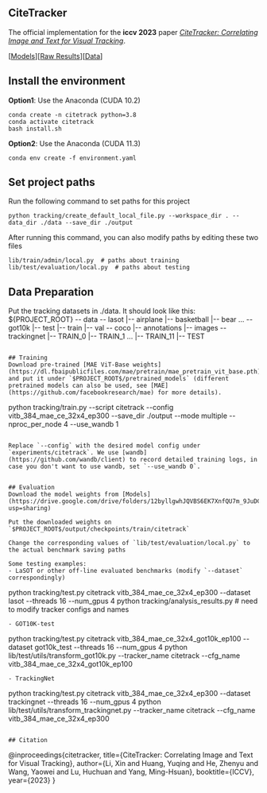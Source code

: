 ## CiteTracker
The official implementation for the **iccv 2023** paper [_CiteTracker: Correlating Image and Text for Visual Tracking_](https://arxiv.org/abs/2308.11322).

[[Models](https://drive.google.com/drive/folders/12byllgwhJQVBS6EK7XnfQU7m_9JuDCCZ?usp=sharing)][[Raw Results](https://drive.google.com/drive/folders/1TYU5flzZA1ap2SLdzlGRQDbObwMxCiaR?usp=sharing)][[Data](https://drive.google.com/drive/folders/1TtHNzc4ils5yjAi5bIXZA3nK3iRNpszB?usp=drive_link)]

## Install the environment
**Option1**: Use the Anaconda (CUDA 10.2)
```
conda create -n citetrack python=3.8
conda activate citetrack
bash install.sh
```
**Option2**: Use the Anaconda (CUDA 11.3)
```
conda env create -f environment.yaml
```

## Set project paths
Run the following command to set paths for this project
```
python tracking/create_default_local_file.py --workspace_dir . --data_dir ./data --save_dir ./output
```
After running this command, you can also modify paths by editing these two files
```
lib/train/admin/local.py  # paths about training
lib/test/evaluation/local.py  # paths about testing
```

## Data Preparation
Put the tracking datasets in ./data. It should look like this:
   ${PROJECT_ROOT}
    -- data
        -- lasot
            |-- airplane
            |-- basketball
            |-- bear
            ...
        -- got10k
            |-- test
            |-- train
            |-- val
        -- coco
            |-- annotations
            |-- images
        -- trackingnet
            |-- TRAIN_0
            |-- TRAIN_1
            ...
            |-- TRAIN_11
            |-- TEST
   ```

## Training
Download pre-trained [MAE ViT-Base weights](https://dl.fbaipublicfiles.com/mae/pretrain/mae_pretrain_vit_base.pth) and put it under `$PROJECT_ROOT$/pretrained_models` (different pretrained models can also be used, see [MAE](https://github.com/facebookresearch/mae) for more details).

```
python tracking/train.py --script citetrack --config vitb_384_mae_ce_32x4_ep300 --save_dir ./output --mode multiple --nproc_per_node 4 --use_wandb 1
```

Replace `--config` with the desired model config under `experiments/citetrack`. We use [wandb](https://github.com/wandb/client) to record detailed training logs, in case you don't want to use wandb, set `--use_wandb 0`.


## Evaluation
Download the model weights from [Models](https://drive.google.com/drive/folders/12byllgwhJQVBS6EK7XnfQU7m_9JuDCCZ?usp=sharing)

Put the downloaded weights on `$PROJECT_ROOT$/output/checkpoints/train/citetrack`

Change the corresponding values of `lib/test/evaluation/local.py` to the actual benchmark saving paths

Some testing examples:
- LaSOT or other off-line evaluated benchmarks (modify `--dataset` correspondingly)
```
python tracking/test.py citetrack vitb_384_mae_ce_32x4_ep300 --dataset lasot --threads 16 --num_gpus 4
python tracking/analysis_results.py # need to modify tracker configs and names
```
- GOT10K-test
```
python tracking/test.py citetrack vitb_384_mae_ce_32x4_got10k_ep100 --dataset got10k_test --threads 16 --num_gpus 4
python lib/test/utils/transform_got10k.py --tracker_name citetrack --cfg_name vitb_384_mae_ce_32x4_got10k_ep100
```
- TrackingNet
```
python tracking/test.py citetrack vitb_384_mae_ce_32x4_ep300 --dataset trackingnet --threads 16 --num_gpus 4
python lib/test/utils/transform_trackingnet.py --tracker_name citetrack --cfg_name vitb_384_mae_ce_32x4_ep300
```

## Citation
```
@inproceedings{citetracker,
  title={CiteTracker: Correlating Image and Text for Visual Tracking},
  author={Li, Xin and Huang, Yuqing and He, Zhenyu and Wang, Yaowei and Lu, Huchuan and Yang, Ming-Hsuan},
  booktitle={ICCV},
  year={2023}
}
